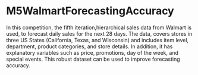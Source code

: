 # M5WalmartForecastingAccuracy

In this competition, the fifth iteration,hierarchical sales data from Walmart is used, to forecast daily sales for the next 28 days. The data, covers stores in three US States (California, Texas, and Wisconsin) and includes item level, department, product categories, and store details. In addition, it has explanatory variables such as price, promotions, day of the week, and special events.
This robust dataset can be used to improve forecasting accuracy.
